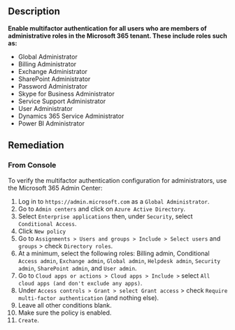 ## Description

**Enable multifactor authentication for all users who are members of administrative roles in the Microsoft 365 tenant. These include roles such as:**

   - Global Administrator
   - Billing Administrator
   - Exchange Administrator
   - SharePoint Administrator
   - Password Administrator
   - Skype for Business Administrator
   - Service Support Administrator
   - User Administrator
   - Dynamics 365 Service Administrator
   - Power BI Administrator

## Remediation

### From Console

To verify the multifactor authentication configuration for administrators, use the Microsoft 365 Admin Center:

1. Log in to `https://admin.microsoft.com` as a `Global Administrator`.
2. Go to `Admin centers` and click on `Azure Active Directory`.
3. Select `Enterprise applications` then, under `Security`, select `Conditional Access`.
4. Click `New policy`
5. Go to `Assignments > Users and groups > Include > Select users` and `groups` > check `Directory roles`.
6. At a minimum, select the following roles: Billing admin, Conditional `Access admin`, `Exchange admin`, `Global admin`, `Helpdesk admin`, `Security admin`, `SharePoint admin`, and `User admin`.
7. Go to `Cloud apps or actions > Cloud apps > Include >` select `All cloud apps (and don't exclude any apps)`.
8. Under `Access controls > Grant > select Grant access` > check `Require multi-factor authentication` (and nothing else).
9. Leave all other conditions blank.
10. Make sure the policy is enabled.
11. `Create`.
